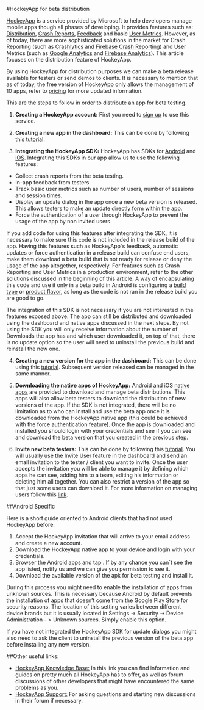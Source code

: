 #HockeyApp for beta distribution

[HockeyApp](https://hockeyapp.net) is a service provided by Microsoft to help developers manage mobile apps though all phases of developing. It provides features such as:  [Distribution](https://hockeyapp.net/features/distribution/), [Crash Reports](https://hockeyapp.net/features/crashreports/), [Feedback](https://hockeyapp.net/features/feedback/) and basic [User Metrics](https://hockeyapp.net/features/user-metrics/). However, as of today, there are more sophisticated solutions in the market for Crash Reporting (such as [Crashlytics](https://try.crashlytics.com) and [Firebase Crash Reporting](https://firebase.google.com/docs/crash/)) and User Metrics (such as [Google Analytics](https://developers.google.com/analytics/) and [Firebase Analytics](https://firebase.google.com/docs/analytics/)). This article focuses on the distribution feature of HockeyApp.

By using HockeyApp for distribution purposes we can make a beta release available for testers or send demos to clients. It is necessary to mention that as of today, the free version of HockeyApp only allows the management of 10 apps, refer to [pricing](https://hockeyapp.net/pricing/) for more updated information. 

This are the steps to follow in order to distribute an app for beta testing. 

1) **Creating a HockeyApp account:** First you need to [sign up](https://rink.hockeyapp.net/users/sign_up) to use this service. 

2) **Creating a new app in the dashboard:** This can be done by following this [tutorial](https://support.hockeyapp.net/kb/app-management-2/how-to-create-a-new-app). 

3) **Integrating the HockeyApp SDK:** HockeyApp has SDKs for [Android](https://support.hockeyapp.net/kb/client-integration-android/hockeyapp-for-android-sdk) and [iOS](https://support.hockeyapp.net/kb/client-integration-ios-mac-os-x-tvos/hockeyapp-for-ios). Integrating this SDKs in our app allow us to use the following features: 

* Collect crash reports from the beta testing.
* In-app feedback from testers. 
* Track basic user metrics such as number of users, number of sessions and session times. 
* Display an update dialog in the app once a new beta version is released. This allows testers to make an update directly form within the app.
* Force the authentication of a user through HockeyApp to prevent the usage of the app by non invited users. 


If you add code for using this features after integrating the SDK, it is necessary to make sure this code is not included in the release build of the app. Having this features such as HockeyApp´s feedback, automatic updates or force authentication in a release build can confuse end users, make them download a beta build that is not ready for release or deny the usage of the app altogether, respectively. For features such as Crash Reporting and User Metrics in a production environment, refer to the other solutions discussed in the beginning of this article. A way of encapsulating this code and use it only in a beta build in Android is configuring a [build type](https://developer.android.com/studio/build/build-variants.html#build-types) or [product flavor](https://developer.android.com/studio/build/build-variants.html#product-flavors), as long as the code is not ran in the release build you are good to go. 

The integration of this SDK is not necessary if you are not interested in the features exposed above. The app can still be distributed and downloaded using the dashboard and native apps discussed in the next steps. By not using the SDK you will only receive information about the number of Downloads the app has and which user downloaded it, on top of that, there is no update option so the user will need to uninstall the previous build and reinstall the new one. 

4) **Creating a new version for the app in the dashboard:** This can be done using this [tutorial](https://support.hockeyapp.net/kb/app-management-2/how-to-create-a-new-version). Subsequent version released can be managed in the same manner. 

5) **Downloading the native apps of HockeyApp:** Android and iOS [native apps](https://hockeyapp.net/apps/) are provided to download and manage beta distributions. This apps will also allow beta testers to download the distribution of new versions of the app. If the SDK is not integrated, there will be no limitation as to who can install and use the beta app once it is downloaded from the HockeyApp native app (this could be achieved with the force authentication feature). Once the app is downloaded and installed you should login with your credentials and see if you can see and download the beta version that you created in the previous step.  

6) **Invite new beta testers:** This can be done by following this [tutorial](https://support.hockeyapp.net/kb/app-management-2/how-to-invite-beta-testers). You will usually use the Invite User feature in the dashboard and send an email invitation to the tester / client you want to invite. Once the user accepts the invitation you will be able to manage it by defining which apps he can see, adding him to a team, editing his information or deleting him all together. You can also restrict a version of the app so that just some users can download it. For more information on managing users follow this [link](https://support.hockeyapp.net/kb/app-management-2/how-to-manage-users-and-restrict-builds). 

##Android Specific

Here is a short guide oriented to Android clients that had not used HockeyApp before:

1) Accept the HockeyApp invitation that will arrive to your email address and create a new account.
2) Download the HockeyApp native app to your device and login with your credentials.
3) Browser the Android apps and tap <BETA APP NAME>. If by any chance you can´t see the app listed, notify us and we can give you permission to see it.
4) Download the available version of the apk for beta testing and install it.

During this process you might need to enable the installation of apps from unknown sources. This is necessary because Android by default prevents the installation of apps that doesn’t come from the Google Play Store for security reasons. The location of this setting varies between different device brands but it is usually located in Settings -> Security -> Device Administration - > Unknown sources. Simply enable this option.


If you have not integrated the HockeyApp SDK for update dialogs you might also need to ask the client to uninstall the previous version of the beta app before installing any new version. 


##Other useful links: 

* [HockeyApp Knowledge Base:](https://support.hockeyapp.net/kb) In this link you can find information and guides on pretty much all HockeyApp has to offer, as well as forum discussions of other developers that might have encountered the same problems as you.  
* [HockeyApp Support:](https://support.hockeyapp.net) For asking questions and starting new discussions in their forum if necessary. 

